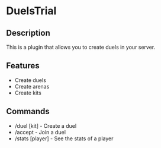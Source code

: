 # DuelsTrial

## Description
This is a plugin that allows you to create duels in your server.

## Features
- Create duels
- Create arenas
- Create kits

## Commands
- /duel <player> [kit] - Create a duel
- /accept <player> - Join a duel
- /stats [player] - See the stats of a player
